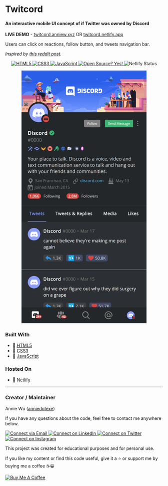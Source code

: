 # Twitcord

#### An interactive mobile UI concept of if Twitter was owned by Discord

**LIVE DEMO** - [twitcord.anniew.xyz](https://twitcord.anniew.xyz/) OR [twitcord.netlify.app](https://twitcord.netlify.app)

Users can click on reactions, follow button, and tweets navigation bar. 

_Inspired by [this reddit post](https://www.reddit.com/r/discordapp/comments/lxjoe1/if_twitter_were_owned_by_discord/)._

<p align="center">
    <a href="https://www.w3schools.com/html/"> 
        <img alt="HTML5" src="https://img.shields.io/badge/-HTML5-E44D26?style=flat&logo=html5&logoColor=white"/>
    </a>
    <a href="https://www.w3schools.com/css/"> 
        <img alt="CSS3" src="https://img.shields.io/badge/-CSS3-2965f1?style=flat&logo=css3&logoColor=white"/>
    </a>
    <a href="https://www.w3schools.com/js/DEFAULT.asp"> 
        <img alt="JavaScript" src="https://img.shields.io/badge/-JavaScript-F0DB4F?style=flat&logo=javascript&logoColor=white"/>
    </a>
    <a href="https://github.com/Naereen/badges/"> 
        <img alt="Open Source? Yes!" src="https://badgen.net/badge/Open%20Source%20%3F/Yes%21/blue?icon=github"/>
    </a>
    <img alt="Netlify Status" src="https://api.netlify.com/api/v1/badges/43c5debe-7d41-4484-a5ff-9f8953fa0b72/deploy-status"/>
</p>

<p align="center">
    <img alt="Mobile Demo Screenshot" src="./img/screenshot.png" width="400px">
</p>

### Built With
- 💙 [HTML5](https://www.w3schools.com/html/)
- 💜 [CSS3](https://www.w3schools.com/css/)
- 💙 [JavaScript](https://www.w3schools.com/js/DEFAULT.asp)

### Hosted On
- 💜 [Netlify](https://www.netlify.com/)


---

### Creator / Maintainer

Annie Wu ([anniedotexe](https://github.com/anniedotexe))

If you have any questions about the code, feel free to contact me anywhere below.

<p align="left">
  <a href="mailto:anniewu2303@gmail.com"> 
    <img alt="Connect via Email" src="https://img.shields.io/badge/Gmail-c14438?style=flat&logo=Gmail&logoColor=white" />
  </a>
  <a href="https://www.linkedin.com/in/anniewu2303/"> 
    <img alt="Connect on LinkedIn" src="https://img.shields.io/badge/-LinkedIn-0072b1?style=flat&logo=Linkedin&logoColor=white" />
  </a>
  <a href="https://twitter.com/anniedotexe"> 
    <img alt="Connect on Twitter" src="https://img.shields.io/badge/-Twitter-00acee?style=flat&logo=Twitter&logoColor=white" />
  </a>
  <a href="https://www.instagram.com/anniedotexe/"> 
    <img alt="Connect on Instagram" src="https://img.shields.io/badge/-Instagram-E1306C?style=flat&logo=instagram&logoColor=white" />
  </a>
</p>

This project was created for educational purposes and for personal use.

If you like my content or find this code useful, give it a :star: or support me by buying me a coffee :coffee::grinning:

<a href="https://www.buymeacoffee.com/anniedotexe" target="_blank"><img src="https://www.buymeacoffee.com/assets/img/custom_images/orange_img.png" alt="Buy Me A Coffee" style="height: 41px !important;width: 174px !important;box-shadow: 0px 3px 2px 0px rgba(190, 190, 190, 0.5) !important;-webkit-box-shadow: 0px 3px 2px 0px rgba(190, 190, 190, 0.5) !important;" ></a>
